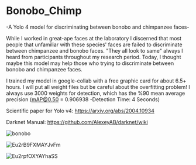 # Bonobo_Chimp
-A Yolo 4 model for discriminating between bonobo and chimpanzee faces-

While I worked in great-ape faces at the laboratory I discerned that most people that unfamiliar with these species' faces are failed to discriminate between chimpanzee and bonobo faces. "They all look to same" always I heard from participants throughout my research period. Today, I thought maybe this model may help those who trying to discriminate between bonobo and chimpanzee faces. 

I trained my model in google-collab with a free graphic card for about 6.5+ hours. I will put all weight files but be careful about the overfitting problem! I always use 3000 weights for detection, which has the %90  mean average precision (mAP@0.50 = 0.906938 -Detection Time: 4 Seconds)

Scientific paper for Yolo v4: https://arxiv.org/abs/2004.10934

Darknet Manual:              https://github.com/AlexeyAB/darknet/wiki

![bonobo](https://user-images.githubusercontent.com/54986652/108881601-8653e280-7614-11eb-8e83-f18b0fc0183a.jpg)

![Eu2rB9FXMAYJvFm](https://user-images.githubusercontent.com/54986652/108881656-966bc200-7614-11eb-8712-e71cc883532e.jpg)

![Eu2rpfOXYAYhaSS](https://user-images.githubusercontent.com/54986652/108881873-d632a980-7614-11eb-853d-45ca9588adff.jpg)
